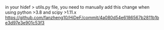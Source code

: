 in your hidef > utils.py file, you need to manually add this change when using
python >3.8 and scipy >1.11.x
https://github.com/fanzheng10/HiDeF/commit/4a080d54e6186567b2811b1be3d97e3e901c53f3
